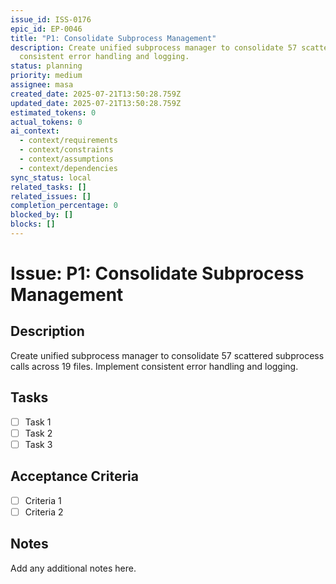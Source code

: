 ```yaml
---
issue_id: ISS-0176
epic_id: EP-0046
title: "P1: Consolidate Subprocess Management"
description: Create unified subprocess manager to consolidate 57 scattered subprocess calls across 19 files. Implement
  consistent error handling and logging.
status: planning
priority: medium
assignee: masa
created_date: 2025-07-21T13:50:28.759Z
updated_date: 2025-07-21T13:50:28.759Z
estimated_tokens: 0
actual_tokens: 0
ai_context:
  - context/requirements
  - context/constraints
  - context/assumptions
  - context/dependencies
sync_status: local
related_tasks: []
related_issues: []
completion_percentage: 0
blocked_by: []
blocks: []
---
```


# Issue: P1: Consolidate Subprocess Management

## Description
Create unified subprocess manager to consolidate 57 scattered subprocess calls across 19 files. Implement consistent error handling and logging.

## Tasks
- [ ] Task 1
- [ ] Task 2
- [ ] Task 3

## Acceptance Criteria
- [ ] Criteria 1
- [ ] Criteria 2

## Notes
Add any additional notes here.
